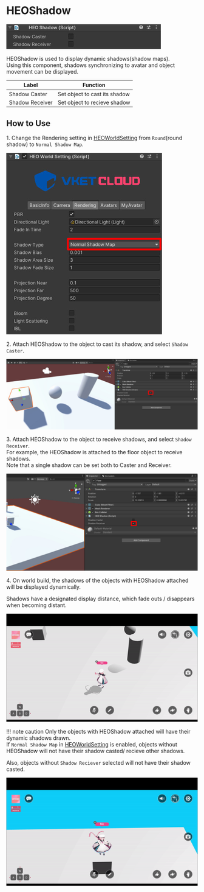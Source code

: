 # HEOShadow

![HEOShadow_1](./img/HEOShadow_1.jpg)

HEOShadow is used to display dynamic shadows(shadow maps).<br>
Using this component, shadows synchronizing to avatar and object movement can be displayed.

| Label | Function |
|----|----|
| Shadow Caster | Set object to cast its shadow |
| Shadow Receiver | Set object to recieve shadow |

## How to Use

1\. Change the Rendering setting in [HEOWorldSetting](HEOWorldSetting) from `Round`(round shadow) to `Normal Shadow Map`.

![HEOShadow_2](./img/HEOShadow_2.jpg)

2\. Attach HEOShadow to the object to cast its shadow, and select `Shadow Caster`.

![HEOShadow_3](./img/HEOShadow_3.jpg)

3\. Attach HEOShadow to the object to receive shadows, and select `Shadow Receiver`.<br>
For example, the HEOShadow is attached to the floor object to receive shadows.<br>
Note that a single shadow can be set both to Caster and Receiver.

![HEOShadow_4](./img/HEOShadow_4.jpg)

4\. On world build, the shadows of the objects with HEOShadow attached will be displayed dynamically.

Shadows have a designated display distance, which fade outs / disappears when becoming distant.

![HEOShadow_Result_1](./img/HEOShadow_Result_1.gif)

!!! note caution
        Only the objects with HEOShadow attached will have their dynamic shadows drawn.<br>
        If `Normal Shadow Map` in [HEOWorldSetting](HEOWorldSetting) is enabled, objects without HEOShadow will not have their shadow casted/ recieve other shadows.

Also, objects without `Shadow Reciever` selected will not have their shadow casted.

![HEOShadow_Result_2](./img/HEOShadow_Result_2.gif)

